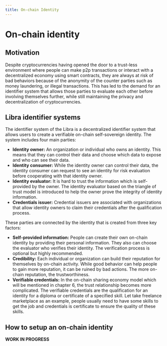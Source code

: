 ```yaml
---
title: On-chain Identity
---
```


# On-chain identity

## Motivation
Despite cryptocurrencies having opened the door to a trust-less environment where people can make p2p transactions or interact with a decentralized economy using smart contracts, they are always at risk of bad behaviors because of the anonymity of the counter parties such as money laundering, or illegal transactions. This has led to the demand for an identifier system that allows those parties to evaluate each other before involving themselves further, while still maintaining the privacy and decentralization of cryptocurrencies.

## Libra identifier systems
The identifier system of the Libra is a decentralized identifier system that allows users to create a verifiable on-chain self-sovereign identity. The system includes four main parties:
- **Identity owner:** An organization or individual who owns an identity. This means that they can control their data and choose which data to expose and who can see their data. 
- **Identity consumer:** While the identity owner can control their data, the identity consumer can request to see an identity for risk evaluation before cooperating with that identity owner.
- **Identity evaluator:** It is hard to trust the information which is self-provided by the owner. The identity evaluator based on the triangle of trust model is introduced to help the owner prove the integrity of identity information. 
- **Credentials issuer:** Credential issuers are associated with organizations that allow identity owners to claim their credentials after the qualification process.

These parties are connected by the identity that is created from three key factors:

- **Self-provided information:** People can create their own on-chain identity by providing their personal information. They also can choose the evaluator who verifies their identity. The verification process is optional but highly recommended.
- **Credibility:** Each individual or organization can build their reputation for themselves by on-chain activity. While good behavior can help people to gain more reputation, it can be ruined by bad actions. The more on-chain reputation, the trustworthiness. 
- **Verifiable credentials:** In the on-chain sharing economy model which will be mentioned in chapter 6, the trust relationship becomes more complicated. The verifiable credentials are the qualification for an identity for a diploma or certificate of a specified skill. Let take freelance marketplace as an example, people usually need to have some skills to get the job and credentials is certificate to ensure the quality of these skills.

## How to setup an on-chain identity
**WORK IN PROGRESS**